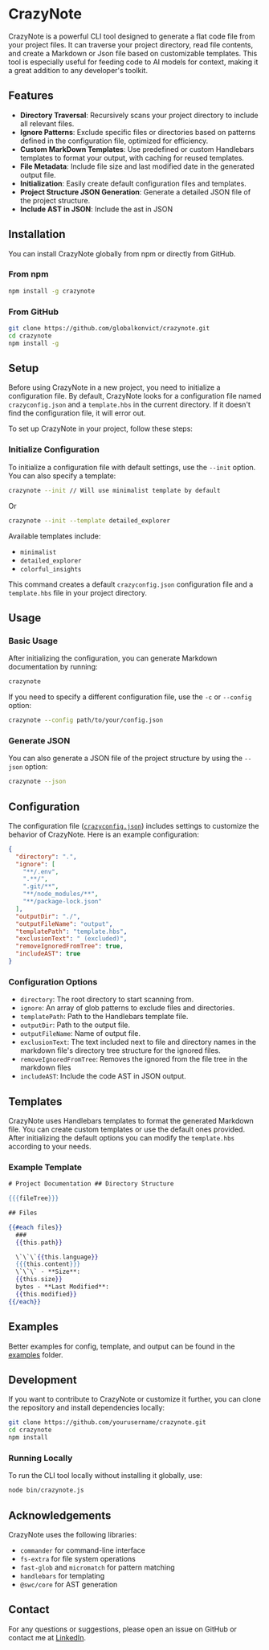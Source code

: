 # CrazyNote

CrazyNote is a powerful CLI tool designed to generate a flat code file from your project files. It can traverse your project directory, read file contents, and create a Markdown or Json file based on customizable templates. This tool is especially useful for feeding code to AI models for context, making it a great addition to any developer's toolkit.

## Features

- **Directory Traversal**: Recursively scans your project directory to include all relevant files.
- **Ignore Patterns**: Exclude specific files or directories based on patterns defined in the configuration file, optimized for efficiency.
- **Custom MarkDown Templates**: Use predefined or custom Handlebars templates to format your output, with caching for reused templates.
- **File Metadata**: Include file size and last modified date in the generated output file.
- **Initialization**: Easily create default configuration files and templates.
- **Project Structure JSON Generation**: Generate a detailed JSON file of the project structure.
- **Include AST in JSON**: Include the ast in JSON

## Installation

You can install CrazyNote globally from npm or directly from GitHub.

### From npm

```sh
npm install -g crazynote
```

### From GitHub

```sh
git clone https://github.com/globalkonvict/crazynote.git
cd crazynote
npm install -g
```

## Setup

Before using CrazyNote in a new project, you need to initialize a configuration file. By default, CrazyNote looks for a configuration file named `crazyconfig.json` and a `template.hbs` in the current directory. If it doesn't find the configuration file, it will error out.

To set up CrazyNote in your project, follow these steps:

### Initialize Configuration

To initialize a configuration file with default settings, use the `--init` option. You can also specify a template:

```sh
crazynote --init // Will use minimalist template by default
```

Or

```sh
crazynote --init --template detailed_explorer
```

Available templates include:

- `minimalist`
- `detailed_explorer`
- `colorful_insights`

This command creates a default `crazyconfig.json` configuration file and a `template.hbs` file in your project directory.

## Usage

### Basic Usage

After initializing the configuration, you can generate Markdown documentation by running:

```sh
crazynote
```

If you need to specify a different configuration file, use the `-c` or `--config` option:

```sh
crazynote --config path/to/your/config.json
```

### Generate JSON

You can also generate a JSON file of the project structure by using the `--json` option:

```sh
crazynote --json
```

## Configuration

The configuration file ([`crazyconfig.json`](example/crazyconfig.json)) includes settings to customize the behavior of CrazyNote. Here is an example configuration:

```json
{
  "directory": ".",
  "ignore": [
    "**/.env",
    ".**/",
    ".git/**",
    "**/node_modules/**",
    "**/package-lock.json"
  ],
  "outputDir": "./",
  "outputFileName": "output",
  "templatePath": "template.hbs",
  "exclusionText": " (excluded)",
  "removeIgnoredFromTree": true,
  "includeAST": true
}
```

### Configuration Options

- `directory`: The root directory to start scanning from.
- `ignore`: An array of glob patterns to exclude files and directories.
- `templatePath`: Path to the Handlebars template file.
- `outputDir`: Path to the output file.
- `outputFileName`: Name of output file.
- `exclusionText`: The text included next to file and directory names in the markdown file's directory tree structure for the ignored files.
- `removeIgnoredFromTree`: Removes the ignored from the file tree in the markdown files
- `includeAST`: Include the code AST in JSON output.

## Templates

CrazyNote uses Handlebars templates to format the generated Markdown file. You can create custom templates or use the default ones provided. After initializing the default options you can modify the `template.hbs` according to your needs.

### Example Template

```hbs
# Project Documentation ## Directory Structure

{{{fileTree}}}

## Files

{{#each files}}
  ###
  {{this.path}}

  \`\`\`{{this.language}}
  {{{this.content}}}
  \`\`\` - **Size**:
  {{this.size}}
  bytes - **Last Modified**:
  {{this.modified}}
{{/each}}
```

## Examples

Better examples for config, template, and output can be found in the [examples](example/) folder.

## Development

If you want to contribute to CrazyNote or customize it further, you can clone the repository and install dependencies locally:

```sh
git clone https://github.com/yourusername/crazynote.git
cd crazynote
npm install
```

### Running Locally

To run the CLI tool locally without installing it globally, use:

```sh
node bin/crazynote.js
```

## Acknowledgements

CrazyNote uses the following libraries:

- `commander` for command-line interface
- `fs-extra` for file system operations
- `fast-glob` and `micromatch` for pattern matching
- `handlebars` for templating
- `@swc/core` for AST generation

## Contact

For any questions or suggestions, please open an issue on GitHub or contact me at [LinkedIn](https://www.linkedin.com/in/globalkonvict/).
